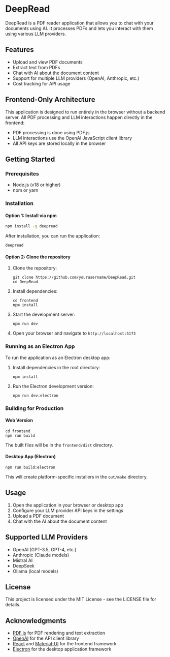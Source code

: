 # DeepRead

DeepRead is a PDF reader application that allows you to chat with your documents using AI. It processes PDFs and lets you interact with them using various LLM providers.

## Features

- Upload and view PDF documents
- Extract text from PDFs
- Chat with AI about the document content
- Support for multiple LLM providers (OpenAI, Anthropic, etc.)
- Cost tracking for API usage

## Frontend-Only Architecture

This application is designed to run entirely in the browser without a backend server. All PDF processing and LLM interactions happen directly in the frontend:

- PDF processing is done using PDF.js
- LLM interactions use the OpenAI JavaScript client library
- All API keys are stored locally in the browser

## Getting Started

### Prerequisites

- Node.js (v18 or higher)
- npm or yarn

### Installation

#### Option 1: Install via npm

```bash
npm install -g deepread
```

After installation, you can run the application:

```bash
deepread
```

#### Option 2: Clone the repository

1. Clone the repository:
   ```
   git clone https://github.com/yourusername/DeepRead.git
   cd DeepRead
   ```

2. Install dependencies:
   ```
   cd frontend
   npm install
   ```

3. Start the development server:
   ```
   npm run dev
   ```

4. Open your browser and navigate to `http://localhost:5173`

### Running as an Electron App

To run the application as an Electron desktop app:

1. Install dependencies in the root directory:
   ```
   npm install
   ```

2. Run the Electron development version:
   ```
   npm run dev:electron
   ```

### Building for Production

#### Web Version
```
cd frontend
npm run build
```

The built files will be in the `frontend/dist` directory.

#### Desktop App (Electron)
```
npm run build:electron
```

This will create platform-specific installers in the `out/make` directory.

## Usage

1. Open the application in your browser or desktop app
2. Configure your LLM provider API keys in the settings
3. Upload a PDF document
4. Chat with the AI about the document content

## Supported LLM Providers

- OpenAI (GPT-3.5, GPT-4, etc.)
- Anthropic (Claude models)
- Mistral AI
- DeepSeek
- Ollama (local models)

## License

This project is licensed under the MIT License - see the LICENSE file for details.

## Acknowledgments

- [PDF.js](https://mozilla.github.io/pdf.js/) for PDF rendering and text extraction
- [OpenAI](https://openai.com/) for the API client library
- [React](https://reactjs.org/) and [Material-UI](https://mui.com/) for the frontend framework
- [Electron](https://www.electronjs.org/) for the desktop application framework
